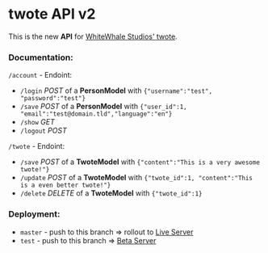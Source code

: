 # twote API v2

This is the new **API** for [WhiteWhale Studios' twote](https://t.whitewhale.studio).

### Documentation:

`/account` - Endoint:
- `/login` _POST_ of a **PersonModel** with `{"username":"test", "password":"test"}`
- `/save` _POST_ of a **PersonModel** with `{"user_id":1, "email":"test@domain.tld","language":"en"}`
- `/show` _GET_
- `/logout` _POST_

`/twote` - Endoint:
- `/save` _POST_ of a **TwoteModel** with `{"content":"This is a very awesome twote!"}`
- `/update` _POST_ of a **TwoteModel** with `{"twote_id":1, "content":"This is a even better twote!"}`
- `/delete` _DELETE_ of a **TwoteModel** with `{"twote_id":1}`

### Deployment:

- `master` - push to this branch => rollout to [Live Server](https://t.whitewhale.studio)
- `test` - push to this branch => [Beta Server](https://twote-beta.irwks.net)